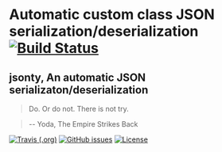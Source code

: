 # Automatic custom class JSON serialization/deserialization [![Build Status](https://travis-ci.com/AlbertFX91/jsonty.svg?branch=master)](https://travis-ci.com/AlbertFX91/jsonty)

## jsonty, An automatic JSON serializaton/deserialization

> Do. Or do not.
There is not try.

> -- Yoda, The Empire Strikes Back<br>

[![Travis (.org)](https://img.shields.io/travis/AlbertFX91/jsonty)](https://img.shields.io/travis/AlbertFX91/jsonty)
[![GitHub issues](https://img.shields.io/github/issues-raw/AlbertFX91/jsonty)](https://github.com/AlbertFX91/jsonty/issues)
[![License](https://img.shields.io/github/license/AlbertFX91/jsonty)](LICENSE)
